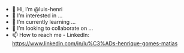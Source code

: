 - 👋 Hi, I’m @luis-henri
- 👀 I’m interested in ...
- 🌱 I’m currently learning ...
- 💞️ I’m looking to collaborate on ...
- 📫 How to reach me - LinkedIn: https://www.linkedin.com/in/lu%C3%ADs-henrique-gomes-matias

<!---
luis-henri/luis-henri is a ✨ special ✨ repository because its `README.md` (this file) appears on your GitHub profile.
You can click the Preview link to take a look at your changes.
--->
